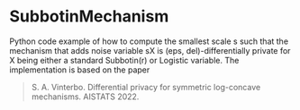 # SubbotinMechanism

Python code example of how to compute the smallest scale s such that the mechanism that adds noise variable sX is (eps, del)-differentially private for X being either a standard Subbotin(r) or Logistic variable. The implementation is based on the paper
> S. A. Vinterbo. Differential privacy for symmetric log-concave mechanisms.
> AISTATS 2022.
